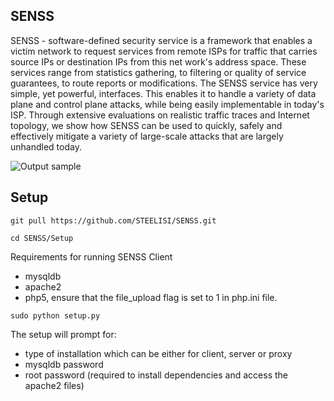 <h2> SENSS </h2>

SENSS - software-defined security service is a framework that enables a victim network to request services from remote ISPs for traffic that carries source IPs or destination IPs from this net work's address space. These services range from statistics gathering, to filtering or quality of service guarantees, to route reports or modifications. The SENSS service has very simple, yet powerful, interfaces. This enables it to handle a variety of data plane and control plane attacks, while being easily implementable in today's ISP. Through extensive evaluations on realistic traffic traces and Internet topology, we show how SENSS can be used to quickly, safely and effectively mitigate a variety of large-scale attacks that are largely unhandled today. 

![Output sample](https://github.com/STEELISI/SENSS/raw/doc/senss.gif)

<h2> Setup </h2>

```git pull https://github.com/STEELISI/SENSS.git```

```cd SENSS/Setup```

Requirements for running SENSS Client
- mysqldb
- apache2
- php5, ensure that the file_upload flag is set to 1 in php.ini file. 

```sudo python setup.py```

The setup will prompt for:
- type of installation which can be either for client, server or proxy
- mysqldb password
- root password (required to install dependencies and access the apache2 files)

